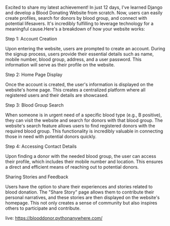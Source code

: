 Excited to share my latest achievement! In just 12 days, I've learned Django and develop a Blood Donating Website from scratch. Now, users can easily create profiles, search for donors by blood group, and connect with potential lifesavers. It's incredibly fulfilling to leverage technology for a meaningful cause.Here's a breakdown of how your website works:

Step 1: Account Creation

Upon entering the website, users are prompted to create an account. During the signup process, users provide their essential details such as name, mobile number, blood group, address, and a user password. This information will serve as their profile on the website.

Step 2: Home Page Display

Once the account is created, the user's information is displayed on the website's home page. This creates a centralized platform where all registered users and their details are showcased.

Step 3: Blood Group Search

When someone is in urgent need of a specific blood type (e.g., B positive), they can visit the website and search for donors with that blood group. The website's search feature allows users to find registered donors with the required blood group. This functionality is incredibly valuable in connecting those in need with potential donors quickly.

Step 4: Accessing Contact Details

Upon finding a donor with the needed blood group, the user can access their profile, which includes their mobile number and location. This ensures a direct and efficient means of reaching out to potential donors.

Sharing Stories and Feedback

Users have the option to share their experiences and stories related to blood donation. The "Share Story" page allows them to contribute their personal narratives, and these stories are then displayed on the website's homepage. This not only creates a sense of community but also inspires others to participate and contribute.

live: https://blooddonor.pythonanywhere.com/
